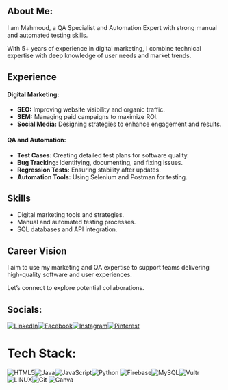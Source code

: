 ##  About Me:
I am Mahmoud, a QA Specialist and Automation Expert with strong manual and automated testing skills.  

With 5+ years of experience in digital marketing, 
I combine technical expertise with deep knowledge of user needs and market trends.  

## Experience  

#### Digital Marketing:  
- **SEO:** Improving website visibility and organic traffic.  
- **SEM:** Managing paid campaigns to maximize ROI.  
- **Social Media:** Designing strategies to enhance engagement and results.  

#### QA and Automation:  
- **Test Cases:** Creating detailed test plans for software quality.  
- **Bug Tracking:** Identifying, documenting, and fixing issues.  
- **Regression Tests:** Ensuring stability after updates.  
- **Automation Tools:** Using Selenium and Postman for testing.  

## Skills  
- Digital marketing tools and strategies.  
- Manual and automated testing processes.  
- SQL databases and API integration.  

## Career Vision  
I aim to use my marketing and QA expertise to support teams delivering high-quality software and user experiences.  

Let’s connect to explore potential collaborations.  

## Socials:
[![LinkedIn](https://img.shields.io/badge/LinkedIn-%230077B5.svg?logo=linkedin&logoColor=white)](https://linkedin.com/in/mamobarjos)[![Facebook](https://img.shields.io/badge/Facebook-%231877F2.svg?logo=Facebook&logoColor=white)](https://facebook.com/mamobarjos)[![Instagram](https://img.shields.io/badge/Instagram-%23E4405F.svg?logo=Instagram&logoColor=white)](https://instagram.com/mamobarjos)[![Pinterest](https://img.shields.io/badge/Pinterest-%23E60023.svg?logo=Pinterest&logoColor=white)](https://pinterest.com/mamobarjos) 
# Tech Stack:
![HTML5](https://img.shields.io/badge/html5-%23E34F26.svg?style=flat-square&logo=html5&logoColor=white)![Java](https://img.shields.io/badge/java-%23ED8B00.svg?style=flat-square&logo=openjdk&logoColor=white)![JavaScript](https://img.shields.io/badge/javascript-%23323330.svg?style=flat-square&logo=javascript&logoColor=%23F7DF1E)![Python](https://img.shields.io/badge/python-3670A0?style=flat-square&logo=python&logoColor=ffdd54) ![Firebase](https://img.shields.io/badge/firebase-%23039BE5.svg?style=flat-square&logo=firebase)![MySQL](https://img.shields.io/badge/mysql-4479A1.svg?style=flat-square&logo=mysql&logoColor=white)![Vultr](https://img.shields.io/badge/Vultr-007BFC.svg?style=flat-square&logo=vultr) ![LINUX](https://img.shields.io/badge/Linux-FCC624?style=flat-square&logo=linux&logoColor=black)![Git](https://img.shields.io/badge/git-%23F05033.svg?style=flat-square&logo=git&logoColor=white) ![Canva](https://img.shields.io/badge/Canva-%2300C4CC.svg?style=flat-square&logo=Canva&logoColor=white) 


  
<!-- Proudly created with GPRM ( https://gprm.itsvg.in ) -->
